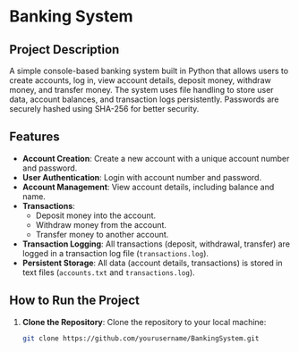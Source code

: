 # Banking System

## Project Description
A simple console-based banking system built in Python that allows users to create accounts, log in, view account details, deposit money, withdraw money, and transfer money. The system uses file handling to store user data, account balances, and transaction logs persistently. Passwords are securely hashed using SHA-256 for better security.

## Features
- **Account Creation**: Create a new account with a unique account number and password.
- **User Authentication**: Login with account number and password.
- **Account Management**: View account details, including balance and name.
- **Transactions**:
  - Deposit money into the account.
  - Withdraw money from the account.
  - Transfer money to another account.
- **Transaction Logging**: All transactions (deposit, withdrawal, transfer) are logged in a transaction log file (`transactions.log`).
- **Persistent Storage**: All data (account details, transactions) is stored in text files (`accounts.txt` and `transactions.log`).

## How to Run the Project

1. **Clone the Repository**:
   Clone the repository to your local machine:
   ```bash
   git clone https://github.com/yourusername/BankingSystem.git
